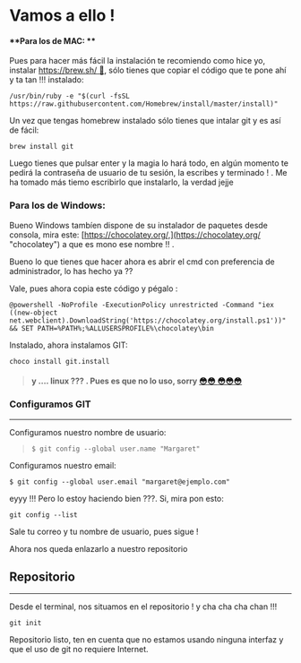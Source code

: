 # **Vamos a ello !**

#### **Para los de MAC: **

Pues para hacer más fácil la instalación te recomiendo como hice yo, instalar [https://brew.sh/ ](https://brew.sh/ "Homebrew")[🍺](http://emojipedia.org/beer-mug/), sólo tienes que copiar el código que te pone ahí y ta tan !!! instalado:

```
/usr/bin/ruby -e "$(curl -fsSL https://raw.githubusercontent.com/Homebrew/install/master/install)"
```

Un vez que tengas homebrew instalado sólo tienes que intalar git y es así de fácil:

```
brew install git
```

Luego tienes que pulsar enter y la magia lo hará todo, en algún momento te pedirá la contraseña de usuario de tu sesión, la escribes y terminado ! . Me ha tomado más tiemo escribirlo que instalarlo, la verdad jejje

### Para los de Windows:

Bueno Windows tambíen dispone de su instalador de paquetes desde consola, mira este: [https://chocolatey.org/,](https://chocolatey.org/ "chocolatey") a que es mono ese nombre !! .

Bueno lo que tienes que hacer ahora es abrir el cmd con preferencia de administrador, lo has hecho ya ??

Vale, pues ahora copia este código y pégalo :

```
@powershell -NoProfile -ExecutionPolicy unrestricted -Command "iex ((new-object net.webclient).DownloadString('https://chocolatey.org/install.ps1'))" && SET PATH=%PATH%;%ALLUSERSPROFILE%\chocolatey\bin
```

Instalado, ahora instalamos GIT:

```
choco install git.install
```

> #### y .... linux ??? . Pues es que no lo uso, sorry [😳](http://emojipedia.org/flushed-face/\)[😳]\(http://emojipedia.org/flushed-face/\)[😳]\(http://emojipedia.org/flushed-face/\)[😳]\(http://emojipedia.org/flushed-face/\)[😳]\(http://emojipedia.org/flushed-face/\)[😳]\(http://emojipedia.org/flushed-face/\)[😳]\(http://emojipedia.org/flushed-face/\)[😳]\(http://emojipedia.org/flushed-face/)[😳 ](http://emojipedia.org/flushed-face/)[😳](http://emojipedia.org/flushed-face/)[😳](http://emojipedia.org/flushed-face/)[😳](http://emojipedia.org/flushed-face/)

### Configuramos GIT

---

Configuramos nuestro nombre de usuario:

> ```
> $ git config --global user.name "Margaret"
> ```

Configuramos nuestro email:

```
$ git config --global user.email "margaret@ejemplo.com"
```

eyyy !!! Pero lo estoy haciendo bien ???. Si, mira pon esto:

```
git config --list
```

Sale tu correo y tu nombre de usuario, pues sigue !

Ahora nos queda enlazarlo a nuestro repositorio

## Repositorio

---

Desde el terminal, nos situamos en el repositorio ! y cha cha cha chan !!!

```
git init 
```

Repositorio listo, ten en cuenta que no estamos usando ninguna interfaz y que el uso de git no requiere Internet.

